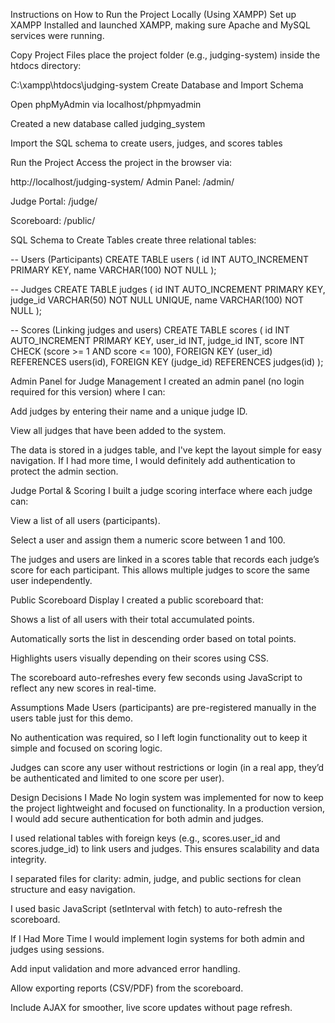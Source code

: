 Instructions on How to Run the Project Locally (Using XAMPP)
Set up XAMPP
Installed and launched XAMPP, making sure Apache and MySQL services were running.

Copy Project Files
place the project folder (e.g., judging-system) inside the htdocs directory:

C:\xampp\htdocs\judging-system
Create Database and Import Schema

Open phpMyAdmin via localhost/phpmyadmin

Created a new database called judging_system

Import the SQL schema to create users, judges, and scores tables

Run the Project
Access the project in the browser via:

http://localhost/judging-system/
Admin Panel: /admin/

Judge Portal: /judge/

Scoreboard: /public/

SQL Schema to Create Tables
create three relational tables:

-- Users (Participants)
CREATE TABLE users (
id INT AUTO_INCREMENT PRIMARY KEY,
name VARCHAR(100) NOT NULL
);

-- Judges
CREATE TABLE judges (
id INT AUTO_INCREMENT PRIMARY KEY,
judge_id VARCHAR(50) NOT NULL UNIQUE,
name VARCHAR(100) NOT NULL
);

-- Scores (Linking judges and users)
CREATE TABLE scores (
id INT AUTO_INCREMENT PRIMARY KEY,
user_id INT,
judge_id INT,
score INT CHECK (score >= 1 AND score <= 100),
FOREIGN KEY (user_id) REFERENCES users(id),
FOREIGN KEY (judge_id) REFERENCES judges(id)
);

Admin Panel for Judge Management
I created an admin panel (no login required for this version) where I can:

Add judges by entering their name and a unique judge ID.

View all judges that have been added to the system.

The data is stored in a judges table, and I've kept the layout simple for easy navigation. If I had more time, I would definitely add authentication to protect the admin section.

Judge Portal & Scoring
I built a judge scoring interface where each judge can:

View a list of all users (participants).

Select a user and assign them a numeric score between 1 and 100.

The judges and users are linked in a scores table that records each judge’s score for each participant. This allows multiple judges to score the same user independently.

Public Scoreboard Display
I created a public scoreboard that:

Shows a list of all users with their total accumulated points.

Automatically sorts the list in descending order based on total points.

Highlights users visually depending on their scores using CSS.

The scoreboard auto-refreshes every few seconds using JavaScript to reflect any new scores in real-time.

Assumptions Made
Users (participants) are pre-registered manually in the users table just for this demo.

No authentication was required, so I left login functionality out to keep it simple and focused on scoring logic.

Judges can score any user without restrictions or login (in a real app, they’d be authenticated and limited to one score per user).

Design Decisions I Made
No login system was implemented for now to keep the project lightweight and focused on functionality. In a production version, I would add secure authentication for both admin and judges.

I used relational tables with foreign keys (e.g., scores.user_id and scores.judge_id) to link users and judges. This ensures scalability and data integrity.

I separated files for clarity: admin, judge, and public sections for clean structure and easy navigation.

I used basic JavaScript (setInterval with fetch) to auto-refresh the scoreboard.

If I Had More Time
I would implement login systems for both admin and judges using sessions.

Add input validation and more advanced error handling.

Allow exporting reports (CSV/PDF) from the scoreboard.

Include AJAX for smoother, live score updates without page refresh.

